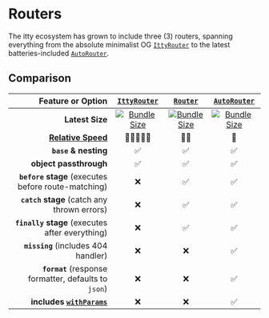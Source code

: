 # Routers

The itty ecosystem has grown to include three (3) routers, spanning everything from the absolute minimalist OG [`IttyRouter`](/itty-router/routers/ittyrouter)
to the latest batteries-included [`AutoRouter`](/itty-router/routers/autorouter).

## Comparison

| Feature or Option | [**`IttyRouter`**](/itty-router/routers/ittyrouter) | [**`Router`**](/itty-router/routers/router) | [**`AutoRouter`**](/itty-router/routers/autorouter)
| ---:|:---:|:---:|:---:
| **Latest Size** | [![Bundle Size](https://deno.bundlejs.com/?q=itty-router@next/IttyRouter&badge&badge-style=flat-square)](https://deno.bundlejs.com/?q=itty-router@next/IttyRouter) | [![Bundle Size](https://deno.bundlejs.com/?q=itty-router@next/Router&badge&badge-style=flat-square)](https://deno.bundlejs.com/?q=itty-router@next/Router) | [![Bundle Size](https://deno.bundlejs.com/?q=itty-router@next/AutoRouter&badge&badge-style=flat-square)](https://deno.bundlejs.com/?q=itty-router@next/AutoRouter) |
| **[Relative Speed](/itty-router/performance/speed#ultra-tuning)** | 🚀🚀🚀🚀🚀 | 🚀🚀 | 🚀 |
| **`base` & nesting** | ✅ | ✅ | ✅ |
| **object passthrough** | ✅ | ✅ | ✅ |
| **`before` stage** (executes before route-matching) | ❌ | ✅ | ✅ |
| **`catch` stage** (catch any thrown errors) | ❌ | ✅ | ✅ |
| **`finally` stage** (executes after everything) | ❌ | ✅ | ✅ |
| **`missing`** (includes 404 handler) | ❌ | ❌ | ✅ |
| **`format`** (response formatter, defaults to `json`) | ❌ | ❌ | ✅ |
| **includes [`withParams`](/itty-router/middleware/withparams)** | ❌ | ❌ | ✅ |

